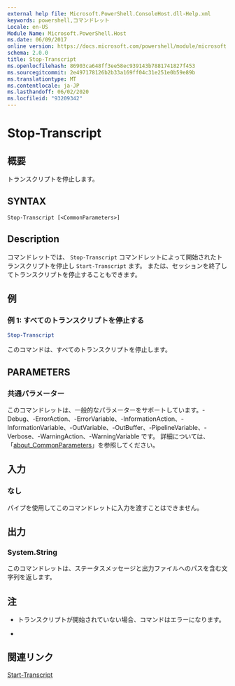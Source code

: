 ```yaml
---
external help file: Microsoft.PowerShell.ConsoleHost.dll-Help.xml
keywords: powershell,コマンドレット
Locale: en-US
Module Name: Microsoft.PowerShell.Host
ms.date: 06/09/2017
online version: https://docs.microsoft.com/powershell/module/microsoft.powershell.host/stop-transcript?view=powershell-7.1&WT.mc_id=ps-gethelp
schema: 2.0.0
title: Stop-Transcript
ms.openlocfilehash: 86903ca648ff3ee58ec939143b7881741827f453
ms.sourcegitcommit: 2e497178126b2b33a169ff04c31e251e0b59e89b
ms.translationtype: MT
ms.contentlocale: ja-JP
ms.lasthandoff: 06/02/2020
ms.locfileid: "93209342"
---
```

# Stop-Transcript

## 概要
トランスクリプトを停止します。

## SYNTAX

```
Stop-Transcript [<CommonParameters>]
```

## Description

コマンドレットでは、 `Stop-Transcript` コマンドレットによって開始されたトランスクリプトを停止し `Start-Transcript` ます。
または、セッションを終了してトランスクリプトを停止することもできます。

## 例

### 例 1: すべてのトランスクリプトを停止する

```powershell
Stop-Transcript
```

このコマンドは、すべてのトランスクリプトを停止します。

## PARAMETERS

### 共通パラメーター

このコマンドレットは、一般的なパラメーターをサポートしています。-Debug、-ErrorAction、-ErrorVariable、-InformationAction、-InformationVariable、-OutVariable、-OutBuffer、-PipelineVariable、-Verbose、-WarningAction、-WarningVariable です。 詳細については、「[about_CommonParameters](https://go.microsoft.com/fwlink/?LinkID=113216)」を参照してください。

## 入力

### なし

パイプを使用してこのコマンドレットに入力を渡すことはできません。

## 出力

### System.String

このコマンドレットは、ステータスメッセージと出力ファイルへのパスを含む文字列を返します。

## 注

* トランスクリプトが開始されていない場合、コマンドはエラーになります。

*

## 関連リンク

[Start-Transcript](Start-Transcript.md)

